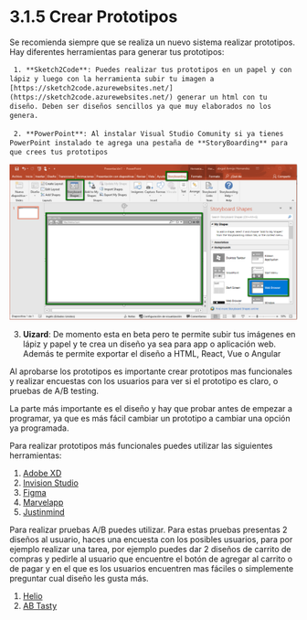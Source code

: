 # 3.1.5 Crear Prototipos

Se recomienda siempre que se realiza un nuevo sistema realizar prototipos. Hay diferentes herramientas para generar tus prototipos:

     1. **Sketch2Code**: Puedes realizar tus prototipos en un papel y con lápiz y luego con la herramienta subir tu imagen a [https://sketch2code.azurewebsites.net/](https://sketch2code.azurewebsites.net/) generar un html con tu diseño. Deben ser diseños sencillos ya que muy elaborados no los genera.

     2. **PowerPoint**: Al instalar Visual Studio Comunity si ya tienes PowerPoint instalado te agrega una pestaña de **StoryBoarding** para que crees tus prototipos

![Figura 2.1.3.1 Como crear prototipos con Powerpoint](../../.gitbook/assets/powerpoint.png)

3. **Uizard**: De momento esta en beta pero te permite subir tus imágenes en lápiz y papel y te crea un diseño ya sea para app o aplicación web. Además te permite exportar el diseño a HTML, React, Vue o Angular

Al aprobarse los prototipos es importante crear prototipos mas funcionales y realizar encuestas con los usuarios para ver si el prototipo es claro, o pruebas de A/B testing. 

La parte más importante es el diseño y hay que probar antes de empezar a programar, ya que es más fácil cambiar un prototipo a cambiar una opción ya programada.

Para realizar prototipos más funcionales puedes utilizar las siguientes herramientas:

1. [Adobe XD](https://www.adobe.com/products/xd/features.html)
2. [Invision Studio](https://www.invisionapp.com/studio)
3. [Figma](https://www.figma.com)
4. [Marvelapp](https://marvelapp.com/)
5. [Justinmind](https://www.justinmind.com/)

Para realizar pruebas A/B puedes utilizar. Para estas pruebas presentas 2 diseños al usuario, haces una encuesta con los posibles usuarios, para por ejemplo realizar una tarea, por ejemplo puedes dar 2 diseños de carrito de compras y pedirle al usuario que encuentre el botón de agregar al carrito o de pagar y en el que es los usuarios encuentren mas fáciles o simplemente preguntar cual diseño les gusta más.

1. [Helio](https://helio.app)
2. [AB Tasty](https://www.abtasty.com/es/solucion-ab-testing/)

### 

